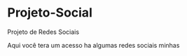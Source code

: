 # Projeto-Social
Projeto de Redes Sociais

Aqui você tera um acesso ha algumas redes sociais minhas 
